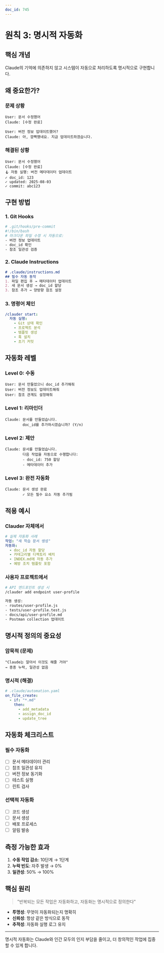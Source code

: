```yaml
---
doc_id: 745
---
```


# 원칙 3: 명시적 자동화

## 핵심 개념
Claude의 기억에 의존하지 않고 시스템이 자동으로 처리하도록 명시적으로 구현합니다.

## 왜 중요한가?

### 문제 상황
```
User: 문서 수정했어
Claude: [수정 완료]

User: 버전 정보 업데이트했어?
Claude: 아, 깜빡했네요. 지금 업데이트하겠습니다.
```

### 해결된 상황
```
User: 문서 수정했어
Claude: [수정 완료]
🪝 자동 실행: 버전 메타데이터 업데이트
✓ doc_id: 123 
✓ updated: 2025-08-03
✓ commit: abc123
```

## 구현 방법

### 1. Git Hooks
```bash
# .git/hooks/pre-commit
#!/bin/bash
# 마크다운 파일 수정 시 자동으로:
- 버전 정보 업데이트
- doc_id 확인
- 참조 일관성 검증
```

### 2. Claude Instructions
```markdown
# .claude/instructions.md
## 필수 자동 동작
1. 파일 편집 후 → 메타데이터 업데이트
2. 새 문서 생성 → doc_id 할당
3. 참조 추가 → 양방향 참조 설정
```

### 3. 명령어 체인
```yaml
/clauder start:
  자동 실행:
    - Git 상태 확인
    - 프로젝트 분석  
    - 템플릿 생성
    - 훅 설치
    - 초기 커밋
```

## 자동화 레벨

### Level 0: 수동
```
User: 문서 만들었으니 doc_id 추가해줘
User: 버전 정보도 업데이트해줘
User: 참조 관계도 설정해줘
```

### Level 1: 리마인더
```
Claude: 문서를 만들었습니다.
        doc_id를 추가하시겠습니까? (Y/n)
```

### Level 2: 제안
```
Claude: 문서를 만들었습니다.
        다음 작업을 자동으로 수행합니다:
        - doc_id: 750 할당
        - 메타데이터 추가
```

### Level 3: 완전 자동화
```
Claude: 문서 생성 완료
        ✓ 모든 필수 요소 자동 추가됨
```

## 적용 예시

### Clauder 자체에서
```yaml
# 실제 자동화 사례
작업: "새 학습 문서 생성"
자동화:
  - doc_id 자동 할당
  - 카테고리별 디렉토리 배치
  - INDEX.md에 자동 추가
  - 예방 조치 템플릿 포함
```

### 사용자 프로젝트에서
```bash
# API 엔드포인트 생성 시
/clauder add endpoint user-profile

자동 생성:
- routes/user-profile.js
- tests/user-profile.test.js  
- docs/api/user-profile.md
- Postman collection 업데이트
```

## 명시적 정의의 중요성

### 암묵적 (문제)
```
"Claude는 알아서 이것도 해줄 거야"
→ 종종 누락, 일관성 없음
```

### 명시적 (해결)
```yaml
# .claude/automation.yaml
on_file_create:
  - if: "*.md"
    then:
      - add_metadata
      - assign_doc_id
      - update_tree
```

## 자동화 체크리스트

### 필수 자동화
- [ ] 문서 메타데이터 관리
- [ ] 참조 일관성 유지
- [ ] 버전 정보 동기화
- [ ] 테스트 실행
- [ ] 린트 검사

### 선택적 자동화
- [ ] 코드 생성
- [ ] 문서 생성
- [ ] 배포 프로세스
- [ ] 알림 발송

## 측정 가능한 효과

1. **수동 작업 감소**: 10단계 → 1단계
2. **누락 빈도**: 자주 발생 → 0%
3. **일관성**: 50% → 100%

## 핵심 원리

> "반복되는 모든 작업은 자동화하고, 
> 자동화는 명시적으로 정의한다"

- **투명성**: 무엇이 자동화되는지 명확히
- **신뢰성**: 항상 같은 방식으로 동작
- **추적성**: 자동화 실행 로그 유지

---

명시적 자동화는 Claude와 인간 모두의 인지 부담을 줄이고,
더 창의적인 작업에 집중할 수 있게 합니다.
